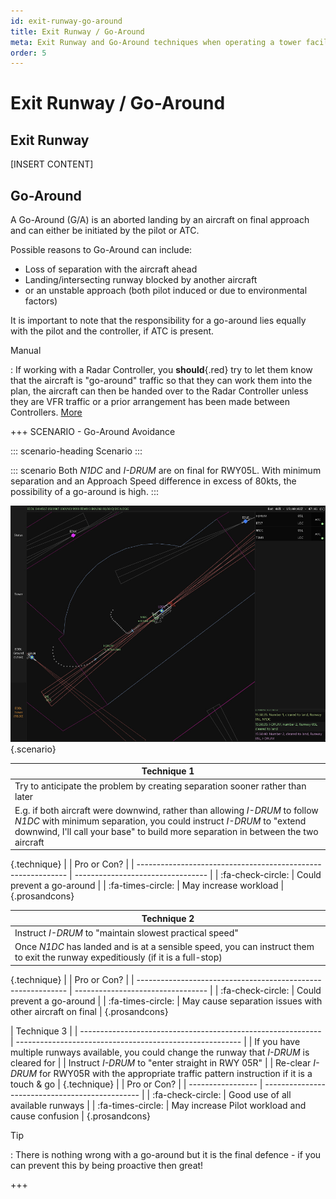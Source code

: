 ```yaml
---
id: exit-runway-go-around
title: Exit Runway / Go-Around
meta: Exit Runway and Go-Around techniques when operating a tower facility within Infinite Flight.
order: 5
---
```




# Exit Runway / Go-Around



## Exit Runway

[INSERT CONTENT]



## Go-Around

A Go-Around (G/A) is an aborted landing by an aircraft on final approach and can either be initiated by the pilot or ATC.



Possible reasons to Go-Around can include:



- Loss of separation with the aircraft ahead
- Landing/intersecting runway blocked by another aircraft
- or an unstable approach (both pilot induced or due to environmental factors)



It is important to note that the responsibility for a go-around lies equally with the pilot and the controller, if ATC is present.



Manual

: If working with a Radar Controller, you **should**{.red} try to let them know that the aircraft is "go-around" traffic so that they can work them into the plan, the aircraft can then be handed over to the Radar Controller unless they are VFR traffic or a prior arrangement has been made between Controllers. [More](/guide/atc-manual/3.-tower/3.5-exit-runway-go-around#3.5.4)



+++ SCENARIO - Go-Around Avoidance

::: scenario-heading
Scenario
:::

::: scenario
Both *N1DC* and *I-DRUM* are on final for RWY05L. With minimum separation and an Approach Speed difference in excess of 80kts, the possibility of a go-around is high.
::: 

![](_images/manual/screens/atcg-pw-go-around.jpg){.scenario}

| Technique 1                                                 |
| ------------------------------------------------------------|
| Try to anticipate the problem by creating separation sooner rather than later |
| E.g. if both aircraft were downwind, rather than allowing *I-DRUM* to follow *N1DC* with minimum separation, you could instruct *I-DRUM* to "extend downwind, I'll call your base" to build more separation in between the two aircraft |
{.technique}
|                                                   | Pro or Con?                       |
| ------------------------------------------------------------ | --------------------------------- |
| :fa-check-circle: | Could prevent a go-around |
| :fa-times-circle: | May increase workload |
{.prosandcons}




| Technique 2                                                  |
| ------------------------------------------------------------ |
| Instruct *I-DRUM* to "maintain slowest practical speed"      |
| Once *N1DC* has landed and is at a sensible speed, you can instruct them to exit the runway expeditiously (if it is a full-stop) |
{.technique}
|                                                   | Pro or Con?                       |
| ------------------------------------------------------------ | --------------------------------- |
| :fa-check-circle: | Could prevent a go-around |
| :fa-times-circle: | May cause separation issues with other aircraft on final |
{.prosandcons}




| Technique 3                                                  |
| ------------------------------------------------------------ | -------------------------------------------------------- |
| If you have multiple runways available, you could change the runway that *I-DRUM* is cleared for |
| Instruct *I-DRUM* to "enter straight in RWY 05R"             |
| Re-clear *I-DRUM* for RWY05R with the appropriate traffic pattern instruction if it is a touch & go |
{.technique}
|                   | Pro or Con?                                     |
| ----------------- | ----------------------------------------------- |
| :fa-check-circle: | Good use of all available runways               |
| :fa-times-circle: | May increase Pilot workload and cause confusion |
{.prosandcons}



Tip

: There is nothing wrong with a go-around but it is the final defence - if you can prevent this by being proactive then great! 

+++
